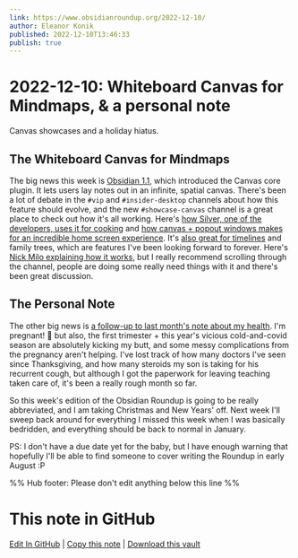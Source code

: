 ```yaml
---
link: https://www.obsidianroundup.org/2022-12-10/
author: Eleanor Konik
published: 2022-12-10T13:46:33
publish: true
---
```


# 2022-12-10: Whiteboard Canvas for Mindmaps, & a personal note
Canvas showcases and a holiday hiatus.

## The Whiteboard Canvas for Mindmaps

The big news this week is [Obsidian 1.1](https://forum.obsidian.md/t/obsidian-release-v1-1-0-insider-build/48954), which introduced the Canvas core plugin. It lets users lay notes out in an infinite, spatial canvas. There's been a lot of debate in the `#vip` and `#insider-desktop` channels about how this feature should evolve, and the new `#showcase-canvas` channel is a great place to check out how it's all working. Here's [how Silver, one of the developers, uses it for cooking](https://discord.com/channels/686053708261228577/1050087185602334833/1050098060522422354) and [how canvas + popout windows makes for an incredible home screen experience](https://discord.com/channels/686053708261228577/1050087185602334833/1050110374730530878). It's [also great for timelines](https://discord.com/channels/686053708261228577/1050087185602334833/1051104716840517713) and family trees, which are features I've been looking forward to forever. Here's [Nick Milo explaining how it works](https://www.youtube.com/watch?v=vLBd_ADeKIw), but I really recommend scrolling through the channel, people are doing some really need things with it and there's been great discussion. 

## The Personal Note

The other big news is [a follow-up to last month's note about my health](https://www.obsidianroundup.org/2022-11-26/). I'm pregnant! 🥳 but also, the first trimester + this year's vicious cold-and-covid season are absolutely kicking my butt, and some messy complications from the pregnancy aren't helping. I've lost track of how many doctors I've seen since Thanksgiving, and how many steroids my son is taking for his recurrent cough, but although I got the paperwork for leaving teaching taken care of, it's been a really rough month so far. 

So this week's edition of the Obsidian Roundup is going to be really abbreviated, and I am taking Christmas and New Years' off. Next week I'll sweep back around for everything I missed this week when I was basically bedridden, and everything should be back to normal in January. 

PS: I don't have a due date yet for the baby, but I have enough warning that hopefully I'll be able to find someone to cover writing the Roundup in early August :P 


%% Hub footer: Please don't edit anything below this line %%

# This note in GitHub

<span class="git-footer">[Edit In GitHub](https://github.dev/obsidian-community/obsidian-hub/blob/main/01%20-%20Community/Obsidian%20Roundup/2022-12-10%20Whiteboard%20Canvas%20for%20Mindmaps%2C%20%26%20a%20personal%20note.md "git-hub-edit-note") | [Copy this note](https://raw.githubusercontent.com/obsidian-community/obsidian-hub/main/01%20-%20Community/Obsidian%20Roundup/2022-12-10%20Whiteboard%20Canvas%20for%20Mindmaps%2C%20%26%20a%20personal%20note.md "git-hub-copy-note") | [Download this vault](https://github.com/obsidian-community/obsidian-hub/archive/refs/heads/main.zip "git-hub-download-vault") </span>
